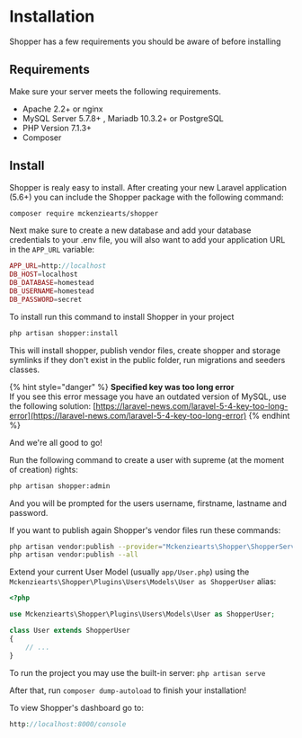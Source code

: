 # Installation

Shopper has a few requirements you should be aware of before installing

## Requirements

Make sure your server meets the following requirements.

* Apache 2.2+ or nginx
* MySQL Server 5.7.8+ , Mariadb 10.3.2+ or PostgreSQL
* PHP Version 7.1.3+
* Composer

## Install

Shopper is realy easy to install. After creating your new Laravel application \(5.6+\) you can include the Shopper package with the following command:

```bash
composer require mckenziearts/shopper
```

Next make sure to create a new database and add your database credentials to your .env file, you will also want to add your application URL in the `APP_URL` variable:

```php
APP_URL=http://localhost
DB_HOST=localhost
DB_DATABASE=homestead
DB_USERNAME=homestead
DB_PASSWORD=secret
```

To install run this command to install Shopper in your project

```bash
php artisan shopper:install
```

This will install shopper, publish vendor files, create shopper and storage symlinks if they don't exist in the public folder, run migrations and seeders classes.

{% hint style="danger" %}
**Specified key was too long error**  
If you see this error message you have an outdated version of MySQL, use the following solution: [https://laravel-news.com/laravel-5-4-key-too-long-error](https://laravel-news.com/laravel-5-4-key-too-long-error)
{% endhint %}

And we're all good to go!

Run the following command to create a user with supreme \(at the moment of creation\) rights:

```bash
php artisan shopper:admin
```

And you will be prompted for the users username, firstname, lastname and password.

If you want to publish again Shopper's vendor files run these commands:

```bash
php artisan vendor:publish --provider="Mckenziearts\Shopper\ShopperServiceProvider"
php artisan vendor:publish --all
```

Extend your current User Model \(usually `app/User.php`\) using the `Mckenziearts\Shopper\Plugins\Users\Models\User as ShopperUser` alias:

```php
<?php

use Mckenziearts\Shopper\Plugins\Users\Models\User as ShopperUser; 

class User extends ShopperUser
{
    // ...
}
```

To run the project you may use the built-in server: `php artisan serve`

After that, run `composer dump-autoload` to finish your installation!

To view Shopper's dashboard go to:

```php
http://localhost:8000/console
```


